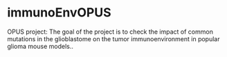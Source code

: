 # immunoEnvOPUS
OPUS project: The goal of the project is to check the impact of common mutations in the glioblastome on the tumor immunoenvironment in popular glioma mouse models..
